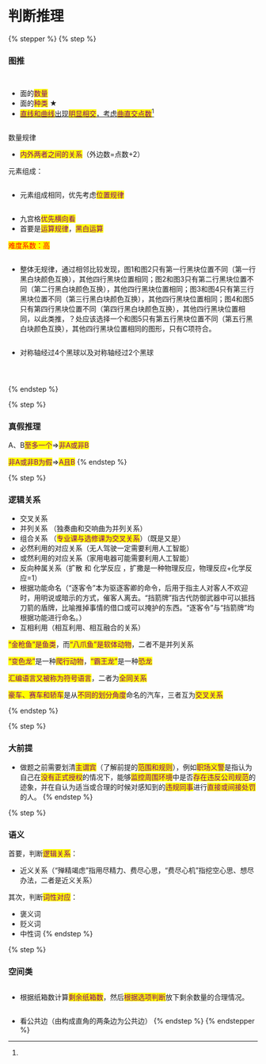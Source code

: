 # 判断推理

{% stepper %}
{% step %}
### 图推

<figure><img src="../.gitbook/assets/image (1).png" alt=""><figcaption></figcaption></figure>

<figure><img src="../.gitbook/assets/image (3).png" alt=""><figcaption></figcaption></figure>



* 面的<mark style="color:purple;">数量</mark>
* 面的<mark style="color:purple;">种类</mark> ★
* [<mark style="color:purple;">直线和曲线</mark>出现<mark style="color:purple;">明显相交</mark>，考虑<mark style="color:purple;">曲直交点数</mark>](#user-content-fn-1)[^1]

<figure><img src="../.gitbook/assets/image (6).png" alt=""><figcaption></figcaption></figure>

数量规律

* <mark style="color:purple;">内外两者之间的关系</mark>（外边数=点数+2）

元素组成：

<figure><img src="../.gitbook/assets/image (2).png" alt=""><figcaption></figcaption></figure>

* 元素组成相同，优先考虑<mark style="color:purple;">位置规律</mark>

<figure><img src="../.gitbook/assets/image (4).png" alt=""><figcaption></figcaption></figure>

* 九宫格<mark style="color:purple;">优先横向看</mark>
* 首要是<mark style="color:purple;">运算规律</mark>，<mark style="color:purple;">黑白运算</mark>

<mark style="color:red;">难度系数：高</mark>

<figure><img src="../.gitbook/assets/image (7).png" alt=""><figcaption></figcaption></figure>

* 整体无规律，通过相邻比较发现，图1和图2只有第一行黑块位置不同（第一行黑白块颜色互换），其他四行黑块位置相同；图2和图3只有第二行黑块位置不同（第二行黑白块颜色互换），其他四行黑块位置相同；图3和图4只有第三行黑块位置不同（第三行黑白块颜色互换），其他四行黑块位置相同；图4和图5只有第四行黑块位置不同（第四行黑白块颜色互换），其他四行黑块位置相同，以此类推，？处应该选择一个和图5只有第五行黑块位置不同（第五行黑白块颜色互换），其他四行黑块位置相同的图形，只有C项符合。

<figure><img src="../.gitbook/assets/image (8).png" alt=""><figcaption></figcaption></figure>

* 对称轴经过4个黑球以及对称轴经过2个黑球

<figure><img src="../.gitbook/assets/image (9).png" alt=""><figcaption></figcaption></figure>

<figure><img src="../.gitbook/assets/image (10).png" alt=""><figcaption></figcaption></figure>

<figure><img src="../.gitbook/assets/image (12).png" alt=""><figcaption></figcaption></figure>
{% endstep %}

{% step %}
### 真假推理

A、B<mark style="color:purple;">至多一个</mark>=><mark style="color:purple;">非A或非B</mark>

<mark style="color:purple;">非A或非B为假</mark>=><mark style="color:purple;">A且B</mark>
{% endstep %}

{% step %}
### 逻辑关系

* 交叉关系
* 并列关系 （独奏曲和交响曲为并列关系）
* 组合关系 （<mark style="color:purple;">专业课与选修课为交叉关系</mark>）（既是又是）
* 必然利用的对应关系（无人驾驶一定需要利用人工智能）
* 或然利用的对应关系（家用电器可能需要利用人工智能）
* 反向种属关系（扩散 和 化学反应 ，扩撒是一种物理反应，物理反应+化学反应=1）
* 根据功能命名（“逐客令”本为驱逐客卿的命令，后用于指主人对客人不欢迎时，用明说或暗示的方式，催客人离去。“挡箭牌”指古代防御武器中可以抵挡刀箭的盾牌，比喻推掉事情的借口或可以掩护的东西。“逐客令”与“挡箭牌”均根据功能进行命名。）
* 互相利用（相互利用、相互融合的关系）

<mark style="color:purple;">“金枪鱼”是鱼类</mark>，而<mark style="color:purple;">“八爪鱼”是软体动物</mark>，二者不是并列关系

<mark style="color:purple;">“变色龙”</mark>是一种<mark style="color:purple;">爬行动物</mark>，<mark style="color:purple;">“霸王龙”</mark>是一种<mark style="color:purple;">恐龙</mark>

<mark style="color:purple;">汇编语言又被称为符号语言</mark>，二者为<mark style="color:purple;">全同关系</mark>

<mark style="color:purple;">豪车、赛车和轿车</mark>是从<mark style="color:purple;">不同的划分角度</mark>命名的汽车，三者互为<mark style="color:purple;">交叉关系</mark>


{% endstep %}

{% step %}
### 大前提

* 做题之前需要划清<mark style="color:purple;">主谓宾</mark>（了解前提的<mark style="color:purple;">范围和规则</mark>），例如<mark style="color:purple;">职场义警</mark>是指认为自己在<mark style="color:purple;">没有正式授权</mark>的情况下，能够<mark style="color:purple;">监控周围环境</mark>中是否<mark style="color:purple;">存在违反公司规范</mark>的迹象，并在自认为适当或合理的时候对感知到的<mark style="color:purple;">违规同事</mark>进行<mark style="color:purple;">直接或间接处罚</mark>的人。
{% endstep %}

{% step %}
### 语义

首要，判断<mark style="color:purple;">逻辑关系</mark>：

* 近义关系（“殚精竭虑”指用尽精力、费尽心思，“费尽心机”指挖空心思、想尽办法，二者是近义关系）

其次，判断<mark style="color:purple;">词性对应</mark>：

* 褒义词
* 贬义词
* 中性词
{% endstep %}

{% step %}
### 空间类

<figure><img src="../.gitbook/assets/image (5).png" alt=""><figcaption></figcaption></figure>

* 根据纸箱数计算<mark style="color:purple;">剩余纸箱数</mark>，然后<mark style="color:purple;">根据选项判断</mark>放下剩余数量的合理情况。

<figure><img src="../.gitbook/assets/image.png" alt=""><figcaption></figcaption></figure>

* 看公共边（由构成直角的两条边为公共边）
{% endstep %}
{% endstepper %}

[^1]: 
